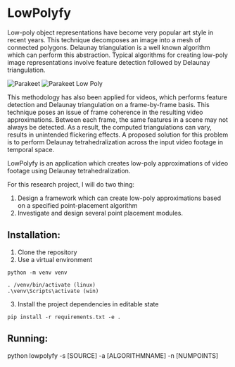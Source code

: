 # LowPolyfy
Low-poly object representations have become very popular art style in recent years. This technique decomposes an image into a mesh of connected polygons. Delaunay triangulation is a well known algorithm which can perform this abstraction. Typical algorithms for creating low-poly image representations involve feature detection followed by Delaunay triangulation.

![Parakeet](https://i.imgur.com/uTHlhGl.jpg) ![Parakeet Low Poly](https://i.imgur.com/8mc7zi2.png)

This methodology has also been applied for videos, which performs feature detection and Delaunay triangulation on a frame-by-frame basis. This technique poses an issue of frame coherence in the resulting video approximations. Between each frame, the same features in a scene may not always be detected. As a result, the computed triangulations can vary, results in unintended flickering effects. A proposed solution for this problem is to perform Delaunay tetrahedralization across the input video footage in temporal space.

LowPolyfy is an application which creates low-poly approximations of video footage using Delaunay tetrahedralization.

For this research project, I will do two thing:
1) Design a framework which can create low-poly approximations based on a specified point-placement algorithm
2) Investigate and design several point placement modules.

## Installation:
1. Clone the repository
2. Use a virtual environment
```
python -m venv venv
```
```
. /venv/bin/activate (linux)
.\venv\Scripts\activate (win)
```
3. Install the project dependencies in editable state
```
pip install -r requirements.txt -e .
```

## Running:
python lowpolyfy -s [SOURCE] -a [ALGORITHMNAME] -n [NUMPOINTS]
